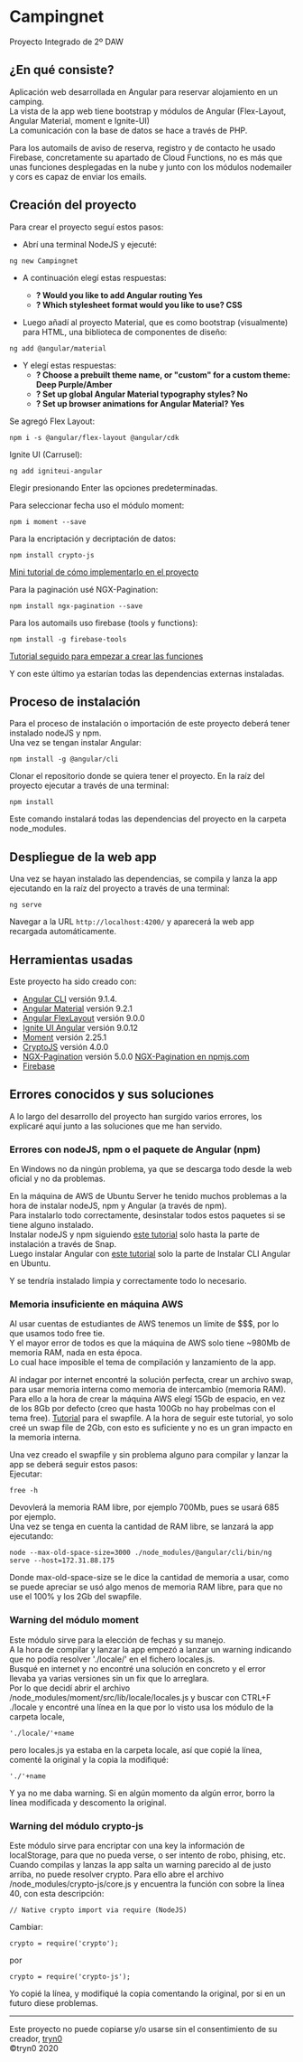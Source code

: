 # Campingnet
Proyecto Integrado de 2º DAW

## ¿En qué consiste?  
Aplicación web desarrollada en Angular para reservar alojamiento en un camping.  
La vista de la app web tiene bootstrap y módulos de Angular (Flex-Layout, Angular Material, moment e Ignite-UI)  
La comunicación con la base de datos se hace a través de PHP.

Para los automails de aviso de reserva, registro y de contacto he usado Firebase, concretamente su apartado de Cloud Functions, no es más que unas funciones desplegadas en la nube y junto con los módulos nodemailer y cors es capaz de enviar los emails.

## Creación del proyecto
Para crear el proyecto seguí estos pasos:  
+ Abrí una terminal NodeJS y ejecuté: 
```
ng new Campingnet
```  
+ A continuación elegí estas respuestas:  
  - **? Would you like to add Angular routing Yes**  
  - **? Which stylesheet format would you like to use? CSS**
  
+ Luego añadí al proyecto Material, que es como bootstrap (visualmente) para HTML, una biblioteca de componentes de diseño:

```
ng add @angular/material
```  
+ Y elegí estas respuestas:  
  - **? Choose a prebuilt theme name, or "custom" for a custom theme: Deep Purple/Amber**  
  - **? Set up global Angular Material typography styles? No**  
  - **? Set up browser animations for Angular Material? Yes**


Se agregó Flex Layout:
```
npm i -s @angular/flex-layout @angular/cdk
```  

Ignite UI (Carrusel):
```
ng add igniteui-angular
```
Elegir presionando Enter las opciones predeterminadas.  

Para seleccionar fecha uso el módulo moment:
```
npm i moment --save
```

Para la encriptación y decriptación de datos:
```
npm install crypto-js
```
[Mini tutorial de cómo implementarlo en el proyecto](https://stackoverflow.com/questions/53478860/how-to-encrypt-and-decrypt-in-angular-6?noredirect=1&lq=1)

Para la paginación usé NGX-Pagination:
```
npm install ngx-pagination --save
```

Para los automails uso firebase (tools y functions):
```
npm install -g firebase-tools
```
[Tutorial seguido para empezar a crear las funciones](https://medium.com/@edigleyssonsilva/cloud-functions-for-firebase-sending-e-mail-1f2631d1022e)

Y con este último ya estarían todas las dependencias externas instaladas.

## Proceso de instalación
Para el proceso de instalación o importación de este proyecto deberá tener instalado nodeJS y npm.  
Una vez se tengan instalar Angular:
```
npm install -g @angular/cli
```

Clonar el repositorio donde se quiera tener el proyecto. En la raíz del proyecto ejecutar a través de una terminal:
```
npm install
```
Este comando instalará todas las dependencias del proyecto en la carpeta node_modules.

## Despliegue de la web app
Una vez se hayan instalado las dependencias, se compila y lanza la app ejecutando en la raíz del proyecto a través de una terminal:
```
ng serve
```
Navegar a la URL `http://localhost:4200/` y aparecerá la web app recargada automáticamente.
## Herramientas usadas
Este proyecto ha sido creado con:  
- [Angular CLI](https://github.com/angular/angular-cli) versión 9.1.4.  
- [Angular Material](https://material.angular.io/) versión 9.2.1  
- [Angular FlexLayout](https://github.com/angular/flex-layout) versión 9.0.0  
- [Ignite UI Angular](https://github.com/angular/flex-layout) versión 9.0.12  
- [Moment](https://momentjs.com/) versión 2.25.1
- [CryptoJS](https://github.com/brix/crypto-js) versión 4.0.0
- [NGX-Pagination](https://github.com/michaelbromley/ngx-pagination) versión 5.0.0 [NGX-Pagination en npmjs.com](https://www.npmjs.com/package/ngx-pagination)
- [Firebase](https://firebase.google.com/?hl=es)


## Errores conocidos y sus soluciones
A lo largo del desarrollo del proyecto han surgido varios errores, los explicaré aquí junto a las soluciones que me han servido.

### Errores con nodeJS, npm o el paquete de Angular (npm)
En Windows no da ningún problema, ya que se descarga todo desde la web oficial y no da problemas.

En la máquina de AWS de Ubuntu Server he tenido muchos problemas a la hora de instalar nodeJS, npm y Angular (a través de npm).  
Para instalarlo todo correctamente, desinstalar todos estos paquetes si se tiene alguno instalado.  
Instalar nodeJS y npm siguiendo [este tutorial](https://ubunlog.com/nodejs-npm-instalacion-ubuntu-20-04-18-04/) solo hasta la parte de instalación a través de Snap.  
Luego instalar Angular con [este tutorial](https://ubunlog.com/angular-instala-framework-ubuntu/) solo la parte de Instalar CLI Angular en Ubuntu.  

Y se tendría instalado limpia y correctamente todo lo necesario.

### Memoria insuficiente en máquina AWS
Al usar cuentas de estudiantes de AWS tenemos un límite de $$$, por lo que usamos todo free tie.  
Y el mayor error de todos es que la máquina de AWS solo tiene ~980Mb de memoria RAM, nada en esta época.  
Lo cual hace imposible el tema de compilación y lanzamiento de la app.

Al indagar por internet encontré la solución perfecta, crear un archivo swap, para usar memoria interna como memoria de intercambio (memoria RAM).
Para ello a la hora de crear la máquina AWS elegí 15Gb de espacio, en vez de los 8Gb por defecto (creo que hasta 100Gb no hay probelmas con el tema free).
[Tutorial](https://www.digitalocean.com/community/tutorials/how-to-add-swap-space-on-ubuntu-18-04) para el swapfile. A la hora de seguir este tutorial, yo solo creé un swap file de 2Gb, con esto es suficiente y no es un gran impacto en la memoria interna.

Una vez creado el swapfile y sin problema alguno para compilar y lanzar la app se deberá seguir estos pasos:  
Ejecutar:
```
free -h
```

Devovlerá la memoria RAM libre, por ejemplo 700Mb, pues se usará 685 por ejemplo.  
Una vez se tenga en cuenta la cantidad de RAM libre, se lanzará la app ejecutando:
```
node --max-old-space-size=3000 ./node_modules/@angular/cli/bin/ng serve --host=172.31.88.175
```

Donde max-old-space-size se le dice la cantidad de memoria a usar, como se puede apreciar se usó algo menos de memoria RAM libre, para que no use el 100% y los 2Gb del swapfile.

### Warning del módulo moment
Este módulo sirve para la elección de fechas y su manejo.  
A la hora de compilar y lanzar la app empezó a lanzar un warning indicando que no podía resolver './locale/' en el fichero locales.js.  
Busqué en internet y no encontré una solución en concreto y el error llevaba ya varias versiones sin un fix que lo arreglara.  
Por lo que decidí abrir el archivo /node_modules/moment/src/lib/locale/locales.js y buscar con CTRL+F ./locale y encontré una línea en la que por lo visto usa los módulo de la carpeta locale,
```
'./locale/'+name
```
pero locales.js ya estaba en la carpeta locale, así que copié la línea, comenté la original y la copia la modifiqué:
```
'./'+name
```
Y ya no me daba warning. Si en algún momento da algún error, borro la línea modificada y descomento la original.

### Warning del módulo crypto-js
Este módulo sirve para encriptar con una key la información de localStorage, para que no pueda verse, o ser intento de robo, phising, etc.  
Cuando compilas y lanzas la app salta un warning parecido al de justo arriba, no puede resolver crypto. Para ello abre el archivo /node_modules/crypto-js/core.js y encuentra la función con sobre la línea 40, con esta descripción:  
```
// Native crypto import via require (NodeJS)
```
Cambiar:  
```
crypto = require('crypto');
```
por
```
crypto = require('crypto-js');
```
Yo copié la línea, y modifiqué la copia comentando la original, por si en un futuro diese problemas.  

---

Este proyecto no puede copiarse y/o usarse sin el consentimiento de su creador, [tryn0](https://github.com/tryn0)  
&copy;tryn0 2020